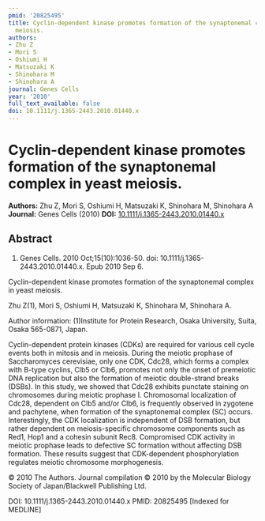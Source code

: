 ```yaml
---
pmid: '20825495'
title: Cyclin-dependent kinase promotes formation of the synaptonemal complex in yeast
  meiosis.
authors:
- Zhu Z
- Mori S
- Oshiumi H
- Matsuzaki K
- Shinohara M
- Shinohara A
journal: Genes Cells
year: '2010'
full_text_available: false
doi: 10.1111/j.1365-2443.2010.01440.x
---
```


# Cyclin-dependent kinase promotes formation of the synaptonemal complex in yeast meiosis.
**Authors:** Zhu Z, Mori S, Oshiumi H, Matsuzaki K, Shinohara M, Shinohara A
**Journal:** Genes Cells (2010)
**DOI:** [10.1111/j.1365-2443.2010.01440.x](https://doi.org/10.1111/j.1365-2443.2010.01440.x)

## Abstract

1. Genes Cells. 2010 Oct;15(10):1036-50. doi: 10.1111/j.1365-2443.2010.01440.x. 
Epub 2010 Sep 6.

Cyclin-dependent kinase promotes formation of the synaptonemal complex in yeast 
meiosis.

Zhu Z(1), Mori S, Oshiumi H, Matsuzaki K, Shinohara M, Shinohara A.

Author information:
(1)Institute for Protein Research, Osaka University, Suita, Osaka 565-0871, 
Japan.

Cyclin-dependent protein kinases (CDKs) are required for various cell cycle 
events both in mitosis and in meiosis. During the meiotic prophase of 
Saccharomyces cerevisiae, only one CDK, Cdc28, which forms a complex with B-type 
cyclins, Clb5 or Clb6, promotes not only the onset of premeiotic DNA replication 
but also the formation of meiotic double-strand breaks (DSBs). In this study, we 
showed that Cdc28 exhibits punctate staining on chromosomes during meiotic 
prophase I. Chromosomal localization of Cdc28, dependent on Clb5 and/or Clb6, is 
frequently observed in zygotene and pachytene, when formation of the 
synaptonemal complex (SC) occurs. Interestingly, the CDK localization is 
independent of DSB formation, but rather dependent on meiosis-specific 
chromosome components such as Red1, Hop1 and a cohesin subunit Rec8. Compromised 
CDK activity in meiotic prophase leads to defective SC formation without 
affecting DSB formation. These results suggest that CDK-dependent 
phosphorylation regulates meiotic chromosome morphogenesis.

© 2010 The Authors. Journal compilation © 2010 by the Molecular Biology Society 
of Japan/Blackwell Publishing Ltd.

DOI: 10.1111/j.1365-2443.2010.01440.x
PMID: 20825495 [Indexed for MEDLINE]
